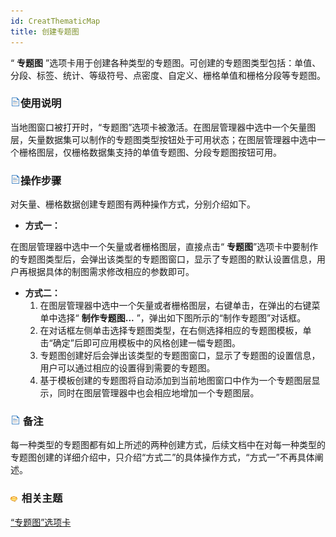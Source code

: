 ```yaml
---
id: CreatThematicMap
title: 创建专题图
---
```

“ **专题图** ”选项卡用于创建各种类型的专题图。可创建的专题图类型包括：单值、分段、标签、统计、等级符号、点密度、自定义、栅格单值和栅格分段等专题图。

### ![](../../img/read.gif)使用说明

当地图窗口被打开时，“专题图”选项卡被激活。在图层管理器中选中一个矢量图层，矢量数据集可以制作的专题图类型按钮处于可用状态；在图层管理器中选中一个栅格图层，仅栅格数据集支持的单值专题图、分段专题图按钮可用。

### ![](../../img/read.gif)操作步骤

对矢量、栅格数据创建专题图有两种操作方式，分别介绍如下。

* **方式一：**

在图层管理器中选中一个矢量或者栅格图层，直接点击“ **专题图**”选项卡中要制作的专题图类型后，会弹出该类型的专题图窗口，显示了专题图的默认设置信息，用户再根据具体的制图需求修改相应的参数即可。

* **方式二：**
  1. 在图层管理器中选中一个矢量或者栅格图层，右键单击，在弹出的右键菜单中选择“ **制作专题图...** ”，弹出如下图所示的“制作专题图”对话框。
  2. 在对话框左侧单击选择专题图类型，在右侧选择相应的专题图模板，单击“确定”后即可应用模板中的风格创建一幅专题图。
  3. 专题图创建好后会弹出该类型的专题图窗口，显示了专题图的设置信息，用户可以通过相应的设置得到需要的专题图。
  4. 基于模板创建的专题图将自动添加到当前地图窗口中作为一个专题图层显示，同时在图层管理器中也会相应地增加一个专题图层。

### ![](../../img/read.gif) 备注

每一种类型的专题图都有如上所述的两种创建方式，后续文档中在对每一种类型的专题图创建的详细介绍中，只介绍“方式二”的具体操作方式，“方式一”不再具体阐述。

### ![](../../img/seealso.png) 相关主题

<!-- ![](../../img/smalltitle.png)  -->
[“专题图”选项卡](../ThematicMapTab.html)